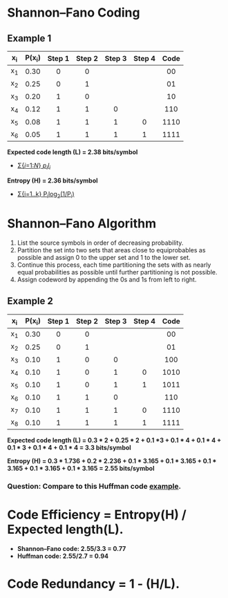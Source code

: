 # Shannon–Fano Coding

## Example 1
|x<sub>i</sub>|P(x<sub>i</sub>)|Step 1|Step 2|Step 3|Step 4|Code|
|:---:|:---:|:---:|:---:|:---:|:---:|:---:|
|x<sub>1</sub>|0.30|0|0|||00|
|x<sub>2</sub>|0.25|0|1|||01|
|x<sub>3</sub>|0.20|1|0|||10|
|x<sub>4</sub>|0.12|1|1|0||110|
|x<sub>5</sub>|0.08|1|1|1|0|1110|
|x<sub>6</sub>|0.05|1|1|1|1|1111|

__Expected code length (L) = 2.38 bits/symbol__
- [&Sigma;{_i_=1:_N_} _p<sub>i</sub>l<sub>i</sub>_](https://github.com/cnchenpu/data-comm/blob/master/05_data-comm_huffman-code.md#expected-code-length)

__Entropy (H) = 2.36 bits/symbol__
- [&Sigma;{i=1..k} P<sub>i</sub>log<sub>2</sub>(1/P<sub>i</sub>)](https://github.com/cnchenpu/data-comm/blob/master/03_data-comm_infor-basis.md#entropy)

# Shannon–Fano Algorithm
1. List the source symbols in order of decreasing probability.
2. Partition the set into two sets that areas close to equiprobables as possible and assign 0 to the upper set and 1 to the lower set.
3. Continue this process, each time partitioning the sets with as nearly equal probabilities as possible until further partitioning is not possible.
4. Assign codeword by appending the 0s and 1s from left to right.

## Example 2
|x<sub>i</sub>|P(x<sub>i</sub>)|Step 1|Step 2|Step 3|Step 4|Code|
|:---:|:---:|:---:|:---:|:---:|:---:|:---:|
|x<sub>1</sub>|0.30|0|0|||00|
|x<sub>2</sub>|0.25|0|1|||01|
|x<sub>3</sub>|0.10|1|0|0||100|
|x<sub>4</sub>|0.10|1|0|1|0|1010|
|x<sub>5</sub>|0.10|1|0|1|1|1011|
|x<sub>6</sub>|0.10|1|1|0||110|
|x<sub>7</sub>|0.10|1|1|1|0|1110|
|x<sub>8</sub>|0.10|1|1|1|1|1111|

__Expected code length (L) = 0.3 * 2 + 0.25 * 2 + 0.1  *3 + 0.1 * 4 + 0.1 * 4 + 0.1 * 3 + 0.1 * 4 + 0.1 * 4 = 3.3 bits/symbol__

__Entropy (H) = 0.3 * 1.736 + 0.2 * 2.236 + 0.1 * 3.165 + 0.1 * 3.165 + 0.1 * 3.165 + 0.1 * 3.165 + 0.1 * 3.165 = 2.55 bits/symbol__


### Question: Compare to this Huffman code [example](https://github.com/cnchenpu/data-comm/blob/master/05_data-comm_huffman-code.md#example).

# Code Efficiency = Entropy(H) / Expected length(L).
- __Shannon–Fano code: 2.55/3.3 = 0.77__
- __Huffman code: 2.55/2.7 = 0.94__

# Code Redundancy = 1 - (H/L).
